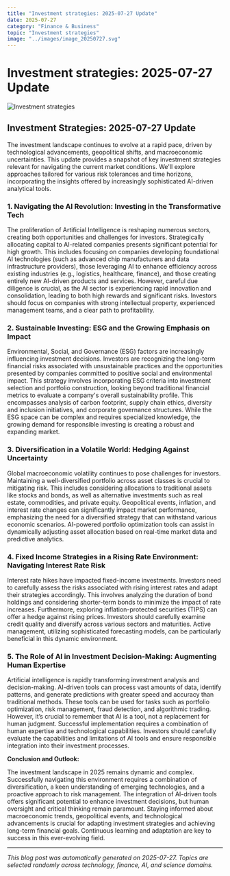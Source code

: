 ```yaml
---
title: "Investment strategies: 2025-07-27 Update"
date: 2025-07-27
category: "Finance & Business"
topic: "Investment strategies"
image: "../images/image_20250727.svg"
---
```


# Investment strategies: 2025-07-27 Update

![Investment strategies](../images/image_20250727.svg)

## Investment Strategies: 2025-07-27 Update

The investment landscape continues to evolve at a rapid pace, driven by technological advancements, geopolitical shifts, and macroeconomic uncertainties. This update provides a snapshot of key investment strategies relevant for navigating the current market conditions.  We'll explore approaches tailored for various risk tolerances and time horizons, incorporating the insights offered by increasingly sophisticated AI-driven analytical tools.


### 1. Navigating the AI Revolution:  Investing in the Transformative Tech

The proliferation of Artificial Intelligence is reshaping numerous sectors, creating both opportunities and challenges for investors.  Strategically allocating capital to AI-related companies presents significant potential for high growth.  This includes focusing on companies developing foundational AI technologies (such as advanced chip manufacturers and data infrastructure providers), those leveraging AI to enhance efficiency across existing industries (e.g.,  logistics, healthcare, finance), and those creating entirely new AI-driven products and services.  However, careful due diligence is crucial, as the AI sector is experiencing rapid innovation and consolidation, leading to both high rewards and significant risks.  Investors should focus on companies with strong intellectual property, experienced management teams, and a clear path to profitability.


### 2.  Sustainable Investing:  ESG and the Growing Emphasis on Impact

Environmental, Social, and Governance (ESG) factors are increasingly influencing investment decisions.  Investors are recognizing the long-term financial risks associated with unsustainable practices and the opportunities presented by companies committed to positive social and environmental impact.  This strategy involves incorporating ESG criteria into investment selection and portfolio construction, looking beyond traditional financial metrics to evaluate a company's overall sustainability profile.  This encompasses analysis of carbon footprint, supply chain ethics, diversity and inclusion initiatives, and corporate governance structures.  While the ESG space can be complex and requires specialized knowledge, the growing demand for responsible investing is creating a robust and expanding market.


### 3.  Diversification in a Volatile World:  Hedging Against Uncertainty

Global macroeconomic volatility continues to pose challenges for investors.  Maintaining a well-diversified portfolio across asset classes is crucial to mitigating risk.  This includes considering allocations to traditional assets like stocks and bonds, as well as alternative investments such as real estate, commodities, and private equity.  Geopolitical events, inflation, and interest rate changes can significantly impact market performance, emphasizing the need for a diversified strategy that can withstand various economic scenarios.  AI-powered portfolio optimization tools can assist in dynamically adjusting asset allocation based on real-time market data and predictive analytics.


### 4.  Fixed Income Strategies in a Rising Rate Environment:  Navigating Interest Rate Risk

Interest rate hikes have impacted fixed-income investments.  Investors need to carefully assess the risks associated with rising interest rates and adapt their strategies accordingly.  This involves analyzing the duration of bond holdings and considering shorter-term bonds to minimize the impact of rate increases.  Furthermore, exploring inflation-protected securities (TIPS) can offer a hedge against rising prices.  Investors should carefully examine credit quality and diversify across various sectors and maturities.  Active management, utilizing sophisticated forecasting models, can be particularly beneficial in this dynamic environment.


### 5.  The Role of AI in Investment Decision-Making:  Augmenting Human Expertise

Artificial intelligence is rapidly transforming investment analysis and decision-making.  AI-driven tools can process vast amounts of data, identify patterns, and generate predictions with greater speed and accuracy than traditional methods.  These tools can be used for tasks such as portfolio optimization, risk management, fraud detection, and algorithmic trading.  However, it’s crucial to remember that AI is a tool, not a replacement for human judgment.  Successful implementation requires a combination of human expertise and technological capabilities.  Investors should carefully evaluate the capabilities and limitations of AI tools and ensure responsible integration into their investment processes.


**Conclusion and Outlook:**

The investment landscape in 2025 remains dynamic and complex.  Successfully navigating this environment requires a combination of diversification, a keen understanding of emerging technologies, and a proactive approach to risk management.  The integration of AI-driven tools offers significant potential to enhance investment decisions, but human oversight and critical thinking remain paramount.  Staying informed about macroeconomic trends, geopolitical events, and technological advancements is crucial for adapting investment strategies and achieving long-term financial goals.  Continuous learning and adaptation are key to success in this ever-evolving field.


---
*This blog post was automatically generated on 2025-07-27. Topics are selected randomly across technology, finance, AI, and science domains.*
